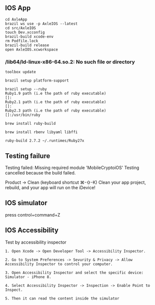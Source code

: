 ## IOS App
```
cd AxleApp
brazil ws use -p AxleIOS --latest
cd src/AxleIOS
touch Dev.xcconfig
brazil-build xcode-env
rm Podfile.lock
brazil-build release
open AxleIOS.xcworkspace
```

### /lib64/ld-linux-x86-64.so.2: No such file or directory

```
toolbox update

brazil setup platform-support

brazil setup --ruby
Ruby1.9 path (i.e the path of ruby executable)
[]: 
Ruby2.1 path (i.e the path of ruby executable)
[]: 
Ruby2.3 path (i.e the path of ruby executable)
[]:/usr/bin/ruby

brew install ruby-build

brew install rbenv libyaml libffi

ruby-build 2.7.2 ~/.runtimes/Ruby27x
```

## Testing failure

Testing failed:
	Missing required module 'MobileCryptoiOS'
	Testing cancelled because the build failed.

Product -> Clean (keyboard shortcut ⌘-⇧-K)
Clean your app project, rebuild, and your app will run on the iDevice!


## IOS simulator

press control+command+Z


## IOS Accessibility

Test by accessibility inspector

    1. Open Xcode -> Open Developer Tool -> Accessibility Inspector.

    2. Go to System Preferences -> Sevurity & Privacy -> Allow Accessibility Inspector to control your computer.

    3. Open Accessibility Inspector and select the specific device: Simulator - iPhone 8.

    4. Select Accessibility Inspector -> Inspection -> Enable Point to Inspect.

    5. Then it can read the content inside the simulator

